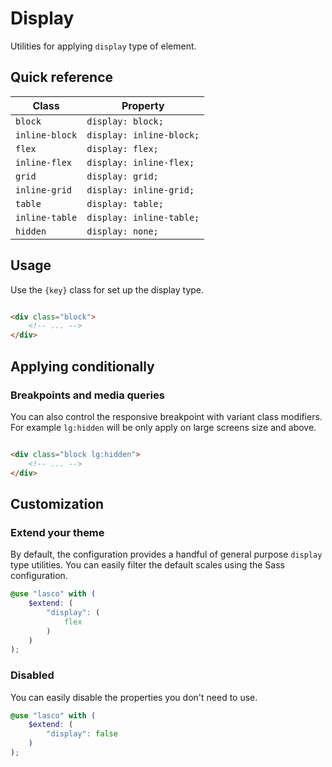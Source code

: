 # Display

Utilities for applying `display` type of element.

## Quick reference

| Class          | Property                 |
|----------------|--------------------------|
| `block`        | `display: block;`        |
| `inline-block` | `display: inline-block;` |
| `flex`         | `display: flex;`         |
| `inline-flex`  | `display: inline-flex;`  |
| `grid`         | `display: grid;`         |
| `inline-grid`  | `display: inline-grid;`  |
| `table`        | `display: table;`        |
| `inline-table` | `display: inline-table;` |
| `hidden`       | `display: none;`         |

## Usage

Use the `{key}` class for set up the display type.

```html

<div class="block">
    <!-- ... -->
</div>
```

## Applying conditionally

### Breakpoints and media queries

You can also control the responsive breakpoint with variant class modifiers. For example `lg:hidden` will be only apply
on large screens size and above.

```html

<div class="block lg:hidden">
    <!-- ... -->
</div>
```

## Customization

### Extend your theme

By default, the configuration provides a handful of general purpose `display` type utilities. You can easily filter the
default scales using the Sass configuration.

```scss
@use "lasco" with (
    $extend: (
        "display": (
            flex
        )
    )
);
```

### Disabled

You can easily disable the properties you don't need to use.

```scss
@use "lasco" with (
    $extend: (
        "display": false
    )
);
```
